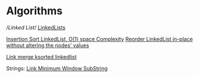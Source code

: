 # Algorithms

/*Linked List*/
[LinkedLists](https://github.com/nimmyissac/Algorithms/tree/master/InterviewBits/LinkedList)

[Insertion Sort LinkedList, O(1) space Complexity](https://github.com/nimmyissac/Algorithms/blob/master/InterviewBits/LinkedList/insertionSortLinkedList.js)
[Reorder LinkedList in-place without altering the nodes’ values](https://github.com/nimmyissac/Algorithms/blob/master/InterviewBits/LinkedList/reOrder.js)


[Link merge ksorted linkedlist](https://github.com/nimmyissac/Algorithms/blob/master/InterviewBits/Heaps%20and%20Maps/mergeKSortedLinkedList.java)

Strings:
[Link Minimum Window SubString](https://github.com/nimmyissac/Algorithms/blob/master/InterviewBits/String/minimumWindowString.js)

